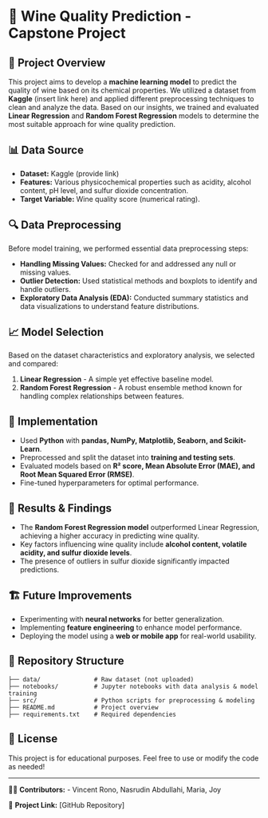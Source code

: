 # 🍷 Wine Quality Prediction - Capstone Project

## 📌 Project Overview
This project aims to develop a **machine learning model** to predict the quality of wine based on its chemical properties. We utilized a dataset from **Kaggle** (insert link here) and applied different preprocessing techniques to clean and analyze the data. Based on our insights, we trained and evaluated **Linear Regression** and **Random Forest Regression** models to determine the most suitable approach for wine quality prediction.

## 📊 Data Source
- **Dataset:** Kaggle (provide link)
- **Features:** Various physicochemical properties such as acidity, alcohol content, pH level, and sulfur dioxide concentration.
- **Target Variable:** Wine quality score (numerical rating).

## 🔍 Data Preprocessing
Before model training, we performed essential data preprocessing steps:
- **Handling Missing Values:** Checked for and addressed any null or missing values.
- **Outlier Detection:** Used statistical methods and boxplots to identify and handle outliers.
- **Exploratory Data Analysis (EDA):** Conducted summary statistics and data visualizations to understand feature distributions.

## 📈 Model Selection
Based on the dataset characteristics and exploratory analysis, we selected and compared:
1. **Linear Regression** - A simple yet effective baseline model.
2. **Random Forest Regression** - A robust ensemble method known for handling complex relationships between features.

## 🚀 Implementation
- Used **Python** with **pandas, NumPy, Matplotlib, Seaborn, and Scikit-Learn**.
- Preprocessed and split the dataset into **training and testing sets**.
- Evaluated models based on **R² score, Mean Absolute Error (MAE), and Root Mean Squared Error (RMSE)**.
- Fine-tuned hyperparameters for optimal performance.

## 📌 Results & Findings
- The **Random Forest Regression model** outperformed Linear Regression, achieving a higher accuracy in predicting wine quality.
- Key factors influencing wine quality include **alcohol content, volatile acidity, and sulfur dioxide levels**.
- The presence of outliers in sulfur dioxide significantly impacted predictions.

## 🏗️ Future Improvements
- Experimenting with **neural networks** for better generalization.
- Implementing **feature engineering** to enhance model performance.
- Deploying the model using a **web or mobile app** for real-world usability.

## 📁 Repository Structure
```
├── data/               # Raw dataset (not uploaded)
├── notebooks/          # Jupyter notebooks with data analysis & model training
├── src/                # Python scripts for preprocessing & modeling
├── README.md           # Project overview
├── requirements.txt    # Required dependencies
```

## 📜 License
This project is for educational purposes. Feel free to use or modify the code as needed!

---

👨‍💻 **Contributors:** - Vincent Rono, Nasrudin Abdullahi, Maria, Joy

🔗 **Project Link:** [GitHub Repository]

